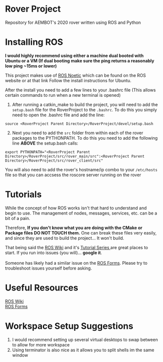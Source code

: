 # Rover Project

Repository for AEMBOT's 2020 rover written using ROS and Python

# Installing ROS

**I would highly recommend using either a machine dual booted with Ubuntu or a VM (If dual booting make sure the ping returns a reasonably low ping ~15ms or lower)**

This project makes use of [ROS Noetic](http://wiki.ros.org/noetic/Installation) which can be found on the ROS website or at that link 
Follow the install instructions for Ubuntu.

After the install you need to add a few lines to your .bashrc file (This allows certain commands to run when a new terminal is opened)
1. After running a catkin_make to build the project, you will need to add the `setup.bash` file for the RoverProject to the `.bashrc`.
To do this you simply need to open the .bashrc file and add the line:<br>
```
source <RoverProject Parent Directory>/RoverProject/devel/setup.bash
```

2. Next you need to add the `src` folder from within each of the rover packages to the PYTHONPATH.
To do this you need to add the following line **ABOVE** the setup.bash calls:<br>
```
export PYTHONPATH="<RoverProject Parent Directory>/RoverProject/src/rover_main/src":<RoverProject Parent Directory>/RoverProject/src/rover_client/src"
```

You will also need to add the rover's hostname/ip combo to your `/etc/hosts` file so that you can accsess the roscore server running on the rover

# Tutorials

While the concept of how ROS works isn't that hard to understand and begin to use. The management of nodes, messages, services, etc. can be a bit of a pain. 

Therefore, 
**If you don't know what you are doing with the CMake or Package files DO NOT TOUCH them.**
One can break these files very easily, and since they are used to build the project... It won't build.

That being said the [ROS Wiki](http://wiki.ros.org) and it's [Tutorial Series ](http://wiki.ros.org/ROS/Tutorials) are great places to start. If you run into issues (you will)... **google it**. <br><br>Someone has likely had a similar issue on the [ROS Forms](https://answers.ros.org/questions/). Please try to troubleshoot issues yourself before asking. 

# Useful Resources

[ROS Wiki](http://wiki.ros.org)<br>
[ROS Forms](https://answers.ros.org/questions/)<br>

# Workspace Setup Suggestions

1. I would recommend setting up several virtual desktops to swap between to allow for more workspace
2. Using terminator is also nice as it allows you to split shells im the same window
